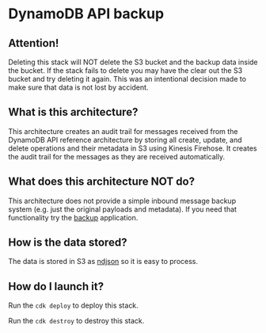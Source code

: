 # DynamoDB API backup

<!-- toc -->

## Attention!

Deleting this stack will NOT delete the S3 bucket and the backup data inside the bucket. If the stack fails to delete you may have the clear out the S3 bucket and try deleting it again. This was an intentional decision made to make sure that data is not lost by accident.

## What is this architecture?

This architecture creates an audit trail for messages received from the DynamoDB API reference architecture by storing all create, update, and delete operations and their metadata in S3 using Kinesis Firehose. It creates the audit trail for the messages as they are received automatically.

## What does this architecture NOT do?

This architecture does not provide a simple inbound message backup system (e.g. just the original payloads and metadata). If you need that functionality try the [backup](../dynamodb-api-backup/README.md) application.

## How is the data stored?

The data is stored in S3 as [ndjson](https://ndjson.org/) so it is easy to process.

## How do I launch it?

Run the `cdk deploy` to deploy this stack.

Run the `cdk destroy` to destroy this stack.
